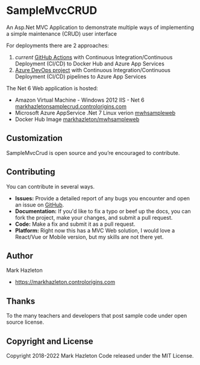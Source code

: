 # SampleMvcCRUD
An Asp.Net MVC Application to demonstrate multiple ways of implementing a simple maintenance (CRUD) user interface

For deployments there are 2 approaches:

1)  *current* [GitHub Actions](https://github.com/markhazleton/SampleMvcCRUD/actions) with Continuous Integration/Continuous Deployment (CI/CD) to Docker Hub and Azure App Services 
2)  [Azure DevOps project](https://dev.azure.com/markhazleton/SampleMvcCRUD) with Continuous Integration/Continuous Deployment (CI/CD) pipelines to Azure App Services 

The Net 6 Web application is hosted:
- Amazon Virtual Machine - Windows 2012 IIS - Net 6 [markhazletonsamplecrud.controlorigins.com](https://markhazletonsamplecrud.controlorigins.com/)
- Microsoft Azure AppService .Net 7 Linux verion [mwhsampleweb](https://mwhsampleweb.azurewebsites.net/) 
- Docker Hub Image [markhazleton/mwhsampleweb](https://hub.docker.com/r/markhazleton/mwhsampleweb)

## Customization

SampleMvcCrud is open source and you’re encouraged to contribute.

## Contributing

You can contribute in several ways.
- **Issues:** Provide a detailed report of any bugs you encounter and open an issue on [GitHub](https://github.com/markhazleton/SampleMvcCrud/issues).
- **Documentation:** If you'd like to fix a typo or beef up the docs, you can fork the project, make your changes, and submit a pull request.
- **Code:** Make a fix and submit it as a pull request. 
- **Platform:**  Right now this has a MVC Web solution, I would love a React/Vue or Mobile version, but my skills are not there yet. 

## Author

Mark Hazleton
+ https://markhazleton.controlorigins.com 

## Thanks
To the many teachers and developers that post sample code under open source license.

## Copyright and License
Copyright 2018-2022 Mark Hazleton
Code released under the MIT License.


